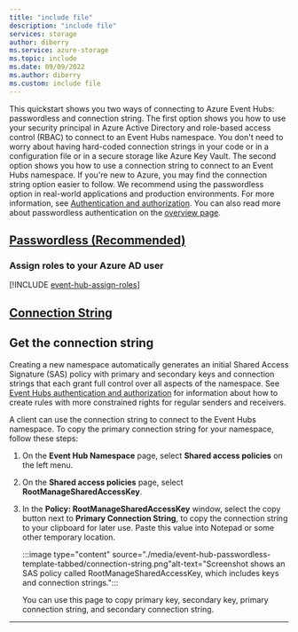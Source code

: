 ```yaml
---
title: "include file"
description: "include file"
services: storage
author: diberry
ms.service: azure-storage
ms.topic: include
ms.date: 09/09/2022
ms.author: diberry
ms.custom: include file
---
```


This quickstart shows you two ways of connecting to Azure Event Hubs: passwordless and connection string. The first option shows you how to use your security principal in Azure Active Directory and role-based access control (RBAC) to connect to an Event Hubs namespace. You don't need to worry about having hard-coded connection strings in your code or in a configuration file or in a secure storage like Azure Key Vault. The second option shows you how to use a connection string to connect to an Event Hubs namespace. If you're new to Azure, you may find the connection string option easier to follow. We recommend using the passwordless option in real-world applications and production environments. For more information, see [Authentication and authorization](../../../articles/service-bus-messaging/service-bus-authentication-and-authorization.md). You can also read more about passwordless authentication on the [overview page](/azure/developer/intro/passwordless-overview).

## [Passwordless (Recommended)](#tab/passwordless)

### Assign roles to your Azure AD user

[!INCLUDE [event-hub-assign-roles](event-hub-assign-roles.md)]



## [Connection String](#tab/connection-string)

## Get the connection string 
Creating a new namespace automatically generates an initial Shared Access Signature (SAS) policy with primary and secondary keys and connection strings that each grant full control over all aspects of the namespace. See [Event Hubs authentication and authorization](../../../articles/service-bus-messaging/service-bus-authentication-and-authorization.md) for information about how to create rules with more constrained rights for regular senders and receivers. 

A client can use the connection string to connect to the Event Hubs namespace. To copy the primary connection string for your namespace, follow these steps: 

1. On the **Event Hub Namespace** page, select **Shared access policies** on the left menu.
3. On the **Shared access policies** page, select **RootManageSharedAccessKey**.
4. In the **Policy: RootManageSharedAccessKey** window, select the copy button next to **Primary Connection String**, to copy the connection string to your clipboard for later use. Paste this value into Notepad or some other temporary location.
   
    :::image type="content" source="./media/event-hub-passwordless-template-tabbed/connection-string.png"alt-text="Screenshot shows an SAS policy called RootManageSharedAccessKey, which includes keys and connection strings.":::

    You can use this page to copy primary key, secondary key, primary connection string, and secondary connection string. 

---
